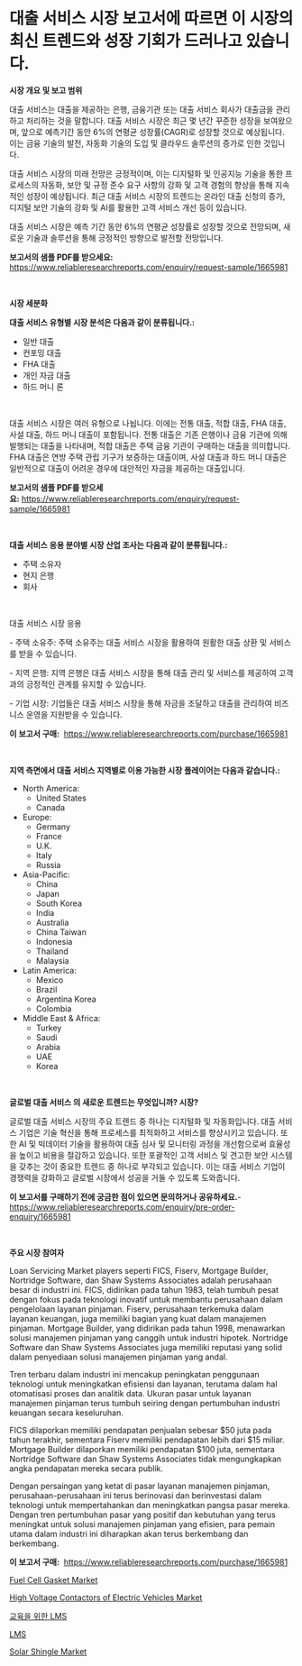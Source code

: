 <p><h1>대출 서비스 시장 보고서에 따르면 이 시장의 최신 트렌드와 성장 기회가 드러나고 있습니다.</h1></p><p><strong>시장 개요 및 보고 범위</strong></p>
<p><p>대출 서비스는 대출을 제공하는 은행, 금융기관 또는 대출 서비스 회사가 대출금을 관리하고 처리하는 것을 말합니다. 대출 서비스 시장은 최근 몇 년간 꾸준한 성장을 보여왔으며, 앞으로 예측기간 동안 6%의 연평균 성장률(CAGR)로 성장할 것으로 예상됩니다. 이는 금융 기술의 발전, 자동화 기술의 도입 및 클라우드 솔루션의 증가로 인한 것입니다.</p><p>대출 서비스 시장의 미래 전망은 긍정적이며, 이는 디지털화 및 인공지능 기술을 통한 프로세스의 자동화, 보안 및 규정 준수 요구 사항의 강화 및 고객 경험의 향상을 통해 지속적인 성장이 예상됩니다. 최근 대출 서비스 시장의 트렌드는 온라인 대출 신청의 증가, 디지털 보안 기술의 강화 및 AI를 활용한 고객 서비스 개선 등이 있습니다.</p><p>대출 서비스 시장은 예측 기간 동안 6%의 연평균 성장률로 성장할 것으로 전망되며, 새로운 기술과 솔루션을 통해 긍정적인 방향으로 발전할 전망입니다.</p></p>
<p><strong>보고서의 샘플 PDF를 받으세요:</strong> <a href="https://www.reliableresearchreports.com/enquiry/request-sample/1665981">https://www.reliableresearchreports.com/enquiry/request-sample/1665981</a></p>
<p>&nbsp;</p>
<p><strong>시장 세분화</strong></p>
<p><strong>대출 서비스 유형별 시장 분석은 다음과 같이 분류됩니다.:</strong></p>
<p><ul><li>일반 대출</li><li>컨포밍 대출</li><li>FHA 대출</li><li>개인 자금 대출</li><li>하드 머니 론</li></ul></p>
<p>&nbsp;</p>
<p><p>대출 서비스 시장은 여러 유형으로 나뉩니다. 이에는 전통 대출, 적합 대출, FHA 대출, 사설 대출, 하드 머니 대출이 포함됩니다. 전통 대출은 기존 은행이나 금융 기관에 의해 발행되는 대출을 나타내며, 적합 대출은 주택 금융 기관이 구매하는 대출을 의미합니다. FHA 대출은 연방 주택 관립 기구가 보증하는 대출이며, 사설 대출과 하드 머니 대출은 일반적으로 대출이 어려운 경우에 대안적인 자금을 제공하는 대출입니다.</p></p>
<p><strong>보고서의 샘플 PDF를 받으세요:</strong>&nbsp;<a href="https://www.reliableresearchreports.com/enquiry/request-sample/1665981">https://www.reliableresearchreports.com/enquiry/request-sample/1665981</a></p>
<p>&nbsp;</p>
<p><strong> 대출 서비스 응용 분야별 시장 산업 조사는 다음과 같이 분류됩니다.:</strong></p>
<p><ul><li>주택 소유자</li><li>현지 은행</li><li>회사</li></ul></p>
<p>&nbsp;</p>
<p><p>대출 서비스 시장 응용</p><p>- 주택 소유주: 주택 소유주는 대출 서비스 시장을 활용하여 원활한 대출 상환 및 서비스를 받을 수 있습니다.</p><p>- 지역 은행: 지역 은행은 대출 서비스 시장을 통해 대출 관리 및 서비스를 제공하여 고객과의 긍정적인 관계를 유지할 수 있습니다.</p><p>- 기업 시장: 기업들은 대출 서비스 시장을 통해 자금을 조달하고 대출을 관리하여 비즈니스 운영을 지원받을 수 있습니다.</p></p>
<p><strong>이 보고서 구매:</strong>&nbsp; <a href="https://www.reliableresearchreports.com/purchase/1665981">https://www.reliableresearchreports.com/purchase/1665981</a></p>
<p>&nbsp;</p>
<p><strong>지역 측면에서 대출 서비스 지역별로 이용 가능한 시장 플레이어는 다음과 같습니다.:</strong></p>
<p><ul>
    <li>
        North America:
        <ul>
            <li>United States</li>
            <li>Canada</li>
        </ul>
    </li>
    <li>
        Europe:
        <ul>
            <li>Germany</li>
            <li>France</li>
            <li>U.K.</li>
            <li>Italy</li>
            <li>Russia</li>
        </ul>
    </li>
    <li>
        Asia-Pacific:
        <ul>
            <li>China</li>
            <li>Japan</li>
            <li>South Korea</li>
            <li>India</li>
            <li>Australia</li>
            <li>China Taiwan</li>
            <li>Indonesia</li>
            <li>Thailand</li>
            <li>Malaysia</li>
        </ul>
    </li>
    <li>
        Latin America:
        <ul>
            <li>Mexico</li>
            <li>Brazil</li>
            <li>Argentina Korea</li>
            <li>Colombia</li>
        </ul>
    </li>
    <li>
        Middle East & Africa:
        <ul>
            <li>Turkey</li>
            <li>Saudi</li>
            <li>Arabia</li>
            <li>UAE</li>
            <li>Korea</li>
        </ul>
    </li>
    </ul></p>
<p>&nbsp;</p>
<p><strong>글로벌 대출 서비스 의 새로운 트렌드는 무엇입니까? 시장?</strong></p>
<p><p>글로벌 대출 서비스 시장의 주요 트렌드 중 하나는 디지털화 및 자동화입니다. 대출 서비스 기업은 기술 혁신을 통해 프로세스를 최적화하고 서비스를 향상시키고 있습니다. 또한 AI 및 빅데이터 기술을 활용하여 대출 심사 및 모니터링 과정을 개선함으로써 효율성을 높이고 비용을 절감하고 있습니다. 또한 포괄적인 고객 서비스 및 견고한 보안 시스템을 갖추는 것이 중요한 트렌드 중 하나로 부각되고 있습니다. 이는 대출 서비스 기업이 경쟁력을 강화하고 글로벌 시장에서 성공을 거둘 수 있도록 도와줍니다.</p></p>
<p><strong>이 보고서를 구매하기 전에 궁금한 점이 있으면 문의하거나 공유하세요.</strong>- <a href="https://www.reliableresearchreports.com/enquiry/pre-order-enquiry/1665981">https://www.reliableresearchreports.com/enquiry/pre-order-enquiry/1665981</a></p>
<p>&nbsp;</p>
<p><strong>주요 시장 참여자</strong></p>
<p><p>Loan Servicing Market players seperti FICS, Fiserv, Mortgage Builder, Nortridge Software, dan Shaw Systems Associates adalah perusahaan besar di industri ini. FICS, didirikan pada tahun 1983, telah tumbuh pesat dengan fokus pada teknologi inovatif untuk membantu perusahaan dalam pengelolaan layanan pinjaman. Fiserv, perusahaan terkemuka dalam layanan keuangan, juga memiliki bagian yang kuat dalam manajemen pinjaman. Mortgage Builder, yang didirikan pada tahun 1998, menawarkan solusi manajemen pinjaman yang canggih untuk industri hipotek. Nortridge Software dan Shaw Systems Associates juga memiliki reputasi yang solid dalam penyediaan solusi manajemen pinjaman yang andal.</p><p>Tren terbaru dalam industri ini mencakup peningkatan penggunaan teknologi untuk meningkatkan efisiensi dan layanan, terutama dalam hal otomatisasi proses dan analitik data. Ukuran pasar untuk layanan manajemen pinjaman terus tumbuh seiring dengan pertumbuhan industri keuangan secara keseluruhan.</p><p>FICS dilaporkan memiliki pendapatan penjualan sebesar $50 juta pada tahun terakhir, sementara Fiserv memiliki pendapatan lebih dari $15 miliar. Mortgage Builder dilaporkan memiliki pendapatan $100 juta, sementara Nortridge Software dan Shaw Systems Associates tidak mengungkapkan angka pendapatan mereka secara publik.</p><p>Dengan persaingan yang ketat di pasar layanan manajemen pinjaman, perusahaan-perusahaan ini terus berinovasi dan berinvestasi dalam teknologi untuk mempertahankan dan meningkatkan pangsa pasar mereka. Dengan tren pertumbuhan pasar yang positif dan kebutuhan yang terus meningkat untuk solusi manajemen pinjaman yang efisien, para pemain utama dalam industri ini diharapkan akan terus berkembang dan berkembang.</p></p>
<p><strong>이 보고서 구매:</strong>&nbsp;&nbsp;<a href="https://www.reliableresearchreports.com/purchase/1665981">https://www.reliableresearchreports.com/purchase/1665981</a></p>
<p><p><a href="https://github.com/angelajermaine/Market-Research-Report-List-2/blob/main/fuel-cell-gasket-market.md">Fuel Cell Gasket Market</a></p><p><a href="https://issuu.com/reportprime-2/docs/high-voltage-contactors-of-electric-vehicles-marke">High Voltage Contactors of Electric Vehicles Market</a></p><p><a href="https://github.com/Penelolack456456/Market-Research-Report-List-1/blob/main/853436215043.md">교육을 위한 LMS</a></p><p><a href="https://github.com/vsr06p4p49/Market-Research-Report-List-1/blob/main/366349715042.md">LMS</a></p><p><a href="https://github.com/provorikovar/Market-Research-Report-List-3/blob/main/solar-shingle-market.md">Solar Shingle Market</a></p></p>
